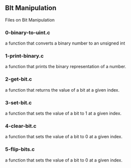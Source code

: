 ## BIt Manipulation
Files on Bit Manipulation
<br>
### 0-binary-to-uint.c
<p> a function that converts a binary number to an unsigned int </p>

### 1-print-binary.c 
<p> a function that prints the binary representation of a number. </p>

### 2-get-bit.c 
<p>  a function that returns the value of a bit at a given index. </p>

### 3-set-bit.c 
<p> a function that sets the value of a bit to 1 at a given index. </p>

### 4-clear-bit.c 
<p>  a function that sets the value of a bit to 0 at a given index. </p>

### 5-flip-bits.c
<p>  a function that sets the value of a bit to 0 at a given index. </p>
